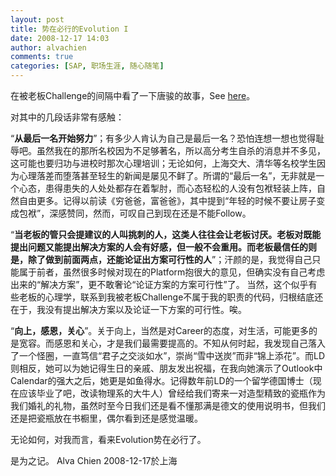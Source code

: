 ```yaml
---
layout: post
title: 势在必行的Evolution I
date: 2008-12-17 14:03
author: alvachien
comments: true
categories: [SAP, 职场生涯, 随心随笔]
---
```

在被老板Challenge的间隔中看了一下唐骏的故事，See <a href="http://money.163.com/08/1208/15/4SLE0MOK002524TL.html" target="_blank">here</a>。 

对其中的几段话非常有感触： 

“<strong>从最后一名开始努力</strong>”；有多少人肯认为自己是最后一名？恐怕连想一想也觉得耻辱吧。虽然我在的那所名校因为不足够著名，所以高分考生自杀的消息并不多见，这可能也要归功与进校时那次心理培训；无论如何，上海交大、清华等名校学生因为心理落差而堕落甚至轻生的新闻是屡见不鲜了。所谓的“最后一名”，无非就是一个心态，患得患失的人处处都存在着掣肘，而心态轻松的人没有包袱轻装上阵，自然自由更多。记得以前读《穷爸爸，富爸爸》，其中提到“年轻的时候不要让房子变成包袱”，深感赞同，然而，可叹自己到现在还是不能Follow。

“<strong>当老板的管只会提建议的人叫挑刺的人，这类人往往会让老板讨厌。老板对既能提出问题又能提出解决方案的人会有好感，但一般不会重用。而老板最信任的则是，除了做到前面两点，还能论证出方案可行性的人</strong>”；汗颜的是，我觉得自己只能属于前者，虽然很多时候对现在的Platform抱很大的意见，但确实没有自己考虑出来的“解决方案”，更不敢奢论“论证方案的方案可行性”了。 当然，这个似乎有些老板的心理学，联系到我被老板Challenge不属于我的职责的代码，归根结底还在于，我没有提出解决方案以及论证一下方案的可行性。唉。

“<strong>向上，感恩，关心</strong>”。关于向上，当然是对Career的态度，对生活，可能更多的是宽容。而感恩和关心，才是我们最需要提高的。不知从何时起，我发现自己落入了一个怪圈，一直笃信“君子之交淡如水”，崇尚“雪中送炭”而非“锦上添花”。而LD则相反，她可以为她记得生日的亲戚、朋友发出祝福，在我向她演示了Outlook中Calendar的强大之后，她更是如鱼得水。记得数年前LD的一个留学德国博士（现在应该毕业了吧，改读物理系的大牛人）曾经给我们寄来一对造型精致的瓷瓶作为我们婚礼的礼物，虽然时至今日我们还是看不懂那满是德文的使用说明书，但我们还是把瓷瓶放在书橱里，偶尔看到还是感觉温暖。

无论如何，对我而言，看来Evolution势在必行了。

是为之记。
Alva Chien
2008-12-17於上海
